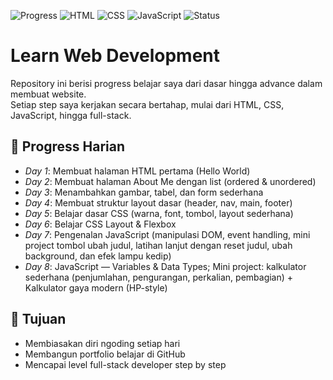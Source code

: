 ![Progress](https://img.shields.io/badge/Progress-8%2F30-blue)
![HTML](https://img.shields.io/badge/HTML-5%2F5-orange)
![CSS](https://img.shields.io/badge/CSS-2%2F10-blueviolet)
![JavaScript](https://img.shields.io/badge/JavaScript-3%2F10-yellow)
![Status](https://img.shields.io/badge/Learning-Active-brightgreen)

# Learn Web Development

Repository ini berisi progress belajar saya dari dasar hingga advance dalam membuat website.  
Setiap step saya kerjakan secara bertahap, mulai dari HTML, CSS, JavaScript, hingga full-stack.

## 📅 Progress Harian
- *Day 1*: Membuat halaman HTML pertama (Hello World)  
- *Day 2*: Membuat halaman About Me dengan list (ordered & unordered)  
- *Day 3*: Menambahkan gambar, tabel, dan form sederhana  
- *Day 4*: Membuat struktur layout dasar (header, nav, main, footer)  
- *Day 5*: Belajar dasar CSS (warna, font, tombol, layout sederhana)  
- *Day 6*: Belajar CSS Layout & Flexbox  
- *Day 7*: Pengenalan JavaScript (manipulasi DOM, event handling, mini project tombol ubah judul, latihan lanjut dengan reset judul, ubah background, dan efek lampu kedip)
- *Day 8*: JavaScript — Variables & Data Types; Mini project: kalkulator sederhana (penjumlahan, pengurangan, perkalian, pembagian) + Kalkulator gaya modern (HP-style)  

## 🎯 Tujuan
- Membiasakan diri ngoding setiap hari  
- Membangun portfolio belajar di GitHub  
- Mencapai level full-stack developer step by step
